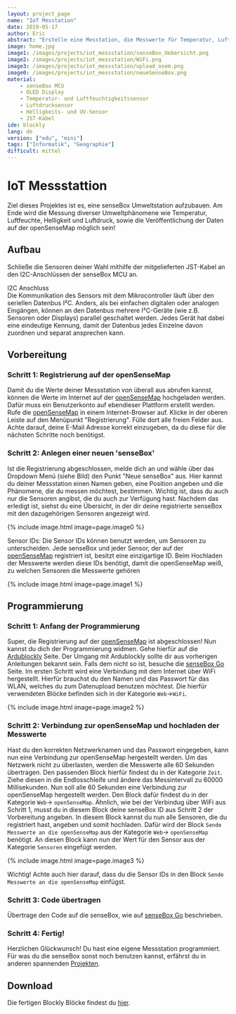 ```yaml
---
layout: project_page
name: "IoT Messtation"
date: 2019-05-17
author: Eric
abstract: "Erstelle eine Messtation, die Messwerte für Temperatur, Luftfeuchte, Luftdruck, Helligkeit und UV-Intensität an die openSenseMap schickt."
image: home.jpg
image1: /images/projects/iot_messstation/senseBox_Uebersicht.png
image2: /images/projects/iot_messstation/WiFi.png
image3: /images/projects/iot_messstation/upload_osem.png
image0: /images/projects/iot_messstation/neueSenseBox.png
material:
    - senseBox MCU
    - OLED Display
    - Temperatur- und Luftfeuchtigkeitssensor 
    - Luftdrucksensor 
    - Helligkeits- und UV-Sensor 
    - JST-Kabel
ide: blockly    
lang: de
version: ["edu", "mini"]
tags: ["Informatik", "Geographie"]
difficult: mittel
---
```

# IoT Messstattion 
Ziel dieses Projektes ist es, eine senseBox Umweltstation aufzubauen. Am Ende wird die Messung diverser Umweltphänomene wie Temperatur, Luftfeuchte, Helligkeit und Luftdruck, sowie die Veröffentlichung der Daten auf der openSenseMap möglich sein!

## Aufbau
Schließe die Sensoren deiner Wahl mithilfe der mitgelieferten JST-Kabel an den I2C-Anschlüssen der senseBox MCU an.

<div class="panel panel-success">
  <div class="panel-heading">
    I2C Anschluss
  </div>
  <div class="panel panel-success">
    <div class="panel-body">
    Die Kommunikation des Sensors mit dem Mikrocontroller läuft über den seriellen Datenbus I²C. Anders, als bei einfachen digitalen oder analogen Eingängen, können an den Datenbus mehrere I²C-Geräte (wie z.B. Sensoren oder Displays) parallel geschaltet werden. Jedes Gerät hat dabei eine eindeutige Kennung, damit der Datenbus jedes Einzelne davon zuordnen und separat ansprechen kann.
    </div>
  </div>
</div>

## Vorbereitung

### Schritt 1: Registrierung auf der openSenseMap

Damit du die Werte deiner Messstation von überall aus abrufen kannst, können die Werte im Internet auf der [openSenseMap](www.opensensemap.org) hochgeladen werden. Dafür muss ein Benutzerkonto auf ebendieser Plattform erstellt werden. Rufe die [openSenseMap](www.opensensemap.org) in einem Internet-Browser auf. Klicke in der oberen Leiste auf den Menüpunkt "Registrierung". Fülle dort alle freien Felder aus. Achte darauf, deine E-Mail Adresse korrekt einzugeben, da du diese für die nächsten Schritte noch benötigst. 

### Schritt 2: Anlegen einer neuen 'senseBox'

Ist die Registrierung abgeschlossen, melde dich an und wähle über das Dropdown Menü (siehe Bild) den Punkt "Neue senseBox" aus. Hier kannst du deiner Messstation einen Namen geben, eine Position angeben und die Phänomene, die du messen möchtest, bestimmen. Wichtig ist, dass du auch nur die Sensoren angibst, die du auch zur Verfügung hast. Nachdem das erledigt ist, siehst du eine Übersicht, in der dir deine registrierte senseBox mit den dazugehörigen Sensoren angezeigt wird.

{% include image.html image=page.image0 %}

<div class="panel panel-success">
  <div class="panel-heading">
  Sensor IDs: Die Sensor IDs können benutzt werden, um Sensoren zu unterscheiden. Jede senseBox und jeder Sensor, der auf der <a href='www.opensensemap.org'>openSenseMap</a> registriert ist, besitzt eine einzigartige ID. Beim Hochladen der Messwerte werden  diese IDs benötigt, damit die openSenseMap weiß, zu welchen Sensoren die Messwerte gehören
  </div>
</div>

{% include image.html image=page.image1 %}

## Programmierung
### Schritt 1: Anfang der Programmierung

Super, die Registrierung auf der [openSenseMap](www.opensensemap.org) ist abgeschlossen! Nun kannst du dich der Programmierung widmen. Gehe hierfür auf die [Ardublockly](https://blockly.sensebox.de/ardublockly/?lang=de&board=sensebox-mcu) Seite. Der Umgang mit Ardublockly sollte dir aus vorherigen Anleitungen bekannt sein. Falls dem nicht so ist, besuche die [senseBox Go](www.sensebox.de/go) Seite.
Im ersten Schritt wird  eine Verbindung mit dem Internet über WiFi hergestellt. Hierfür brauchst du den Namen und das Passwort für das WLAN, welches du zum Datenupload benutzen möchtest. Die hierfür verwendeten Blöcke befinden sich in der Kategorie `Web`->`WiFi`.


{% include image.html image=page.image2 %}
 

### Schritt 2: Verbindung zur openSenseMap und hochladen der Messwerte
Hast du den korrekten Netzwerknamen und das Passwort eingegeben, kann nun eine Verbindung zur openSenseMap hergestellt werden. Um das Netzwerk nicht zu überlasten, werden die Messwerte alle 60 Sekunden übertragen. Den passenden Block hierfür findest du in der Kategorie `Zeit`. Ziehe diesen in die Endlosschleife und ändere das Messintervall zu 60000 Millisekunden. Nun soll alle 60 Sekunden eine Verbindung zur openSenseMap hergestellt werden. Den Block dafür findest du in der Kategorie `Web`-> `openSenseMap`. Ähnlich, wie bei der Verbindug über WiFi aus Schritt 1, musst du in diesem Block deine senseBox ID aus Schritt 2 der Vorbereitung angeben. 
In diesem Block kannst du nun alle Sensoren, die du registriert hast, angeben und somit hochladen. Dafür wird der Block `Sende Messwerte an die openSenseMap` aus der Kategorie `Web`-> `openSenseMap` benötigt. An diesen Block kann nun der Wert für den Sensor aus der Kategorie `Sensoren` eingefügt werden.

{% include image.html image=page.image3 %}

Wichtig! Achte auch hier darauf, dass du die Sensor IDs in den Block `Sende Messwerte an die openSenseMap` einfügst. 

### Schritt 3: Code übertragen

Übertrage den Code auf die senseBox, wie auf [senseBox Go](www.sensebox.de/go) beschrieben.

### Schritt 4: Fertig!

Herzlichen Glückwunsch! Du hast eine eigene Messstation programmiert. Für was du die senseBox sonst noch benutzen kannst, erfährst du in anderen spannenden [Projekten](www.sensebox.de/de/projects).

## Download 

Die fertigen Blockly Blöcke findest du <a href="https://raw.githubusercontent.com/sensebox/resources/master/code/Blockly_Sketch.xml" download="https://raw.githubusercontent.com/sensebox/resources/master/code/Blockly_Sketch.xml">hier</a>.


